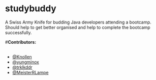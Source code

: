 # studybuddy

A Swiss Army Knife for budding Java developers attending a bootcamp. 
Should help to get better organised and help to complete the bootcamp successfully.

#<b>Contributors:</b> <br><br>
- [@Knollen](https://github.com/Knollen)
- [@yungminox](https://github.com/yungminox)
- [@trklkddr](https://github.com/trklkddr)
- [@MeisterRLampe](https://github.com/MeisterRLampe)
